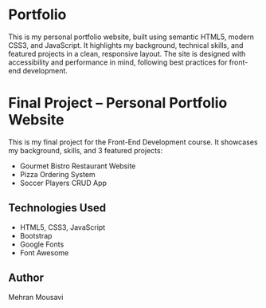 # Portfolio
This is my personal portfolio website, built using semantic HTML5, modern CSS3, and JavaScript. It highlights my background, technical skills, and featured projects in a clean, responsive layout. The site is designed with accessibility and performance in mind, following best practices for front-end development.

# Final Project – Personal Portfolio Website

This is my final project for the Front-End Development course. It showcases my background, skills, and 3 featured projects:
- Gourmet Bistro Restaurant Website
- Pizza Ordering System
- Soccer Players CRUD App

## Technologies Used
- HTML5, CSS3, JavaScript
- Bootstrap
- Google Fonts
- Font Awesome

## Author
Mehran Mousavi
